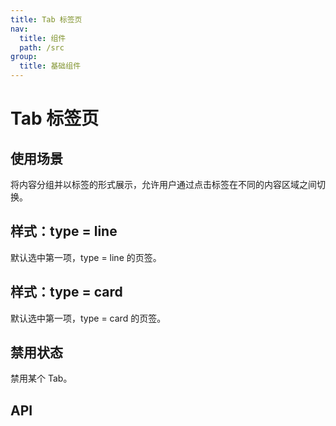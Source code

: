 ```yaml
---
title: Tab 标签页
nav:
  title: 组件
  path: /src
group:
  title: 基础组件
---
```


# Tab 标签页

## 使用场景

将内容分组并以标签的形式展示，允许用户通过点击标签在不同的内容区域之间切换。

## 样式：type = line

默认选中第一项，type = line 的页签。
<code src="./demo/base.tsx"></code>

## 样式：type = card

默认选中第一项，type = card 的页签。
<code src="./demo/type.tsx"></code>

## 禁用状态

禁用某个 Tab。
<code src="./demo/disabled.tsx"></code>

## API
